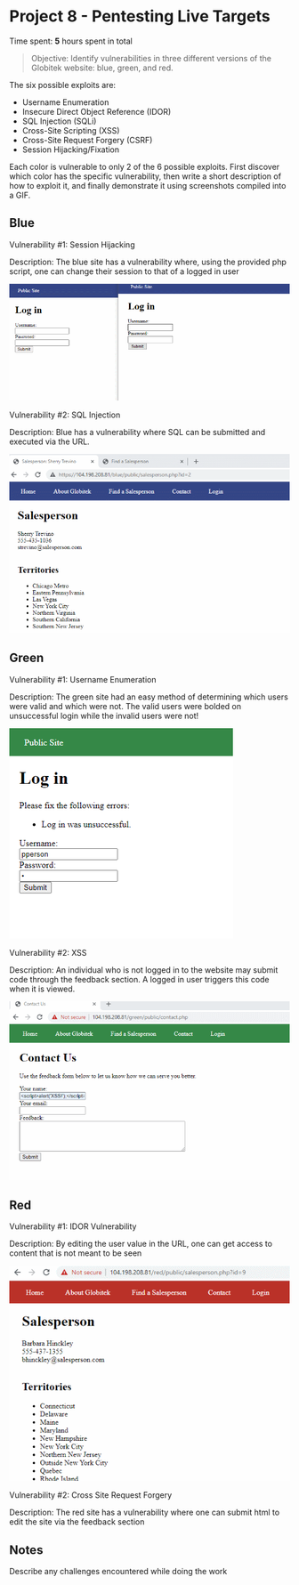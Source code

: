 # Project 8 - Pentesting Live Targets

Time spent: **5** hours spent in total

> Objective: Identify vulnerabilities in three different versions of the Globitek website: blue, green, and red.

The six possible exploits are:

* Username Enumeration
* Insecure Direct Object Reference (IDOR)
* SQL Injection (SQLi)
* Cross-Site Scripting (XSS)
* Cross-Site Request Forgery (CSRF)
* Session Hijacking/Fixation

Each color is vulnerable to only 2 of the 6 possible exploits. First discover which color has the specific vulnerability, then write a short description of how to exploit it, and finally demonstrate it using screenshots compiled into a GIF.

## Blue

Vulnerability #1: Session Hijacking

Description: The blue site has a vulnerability where, using the provided php script, one can change their session to that of a logged in user


![gif 1](https://github.com/SBourke87/Week9/blob/main/Blue%2C%20Session%20Hijacking%20via%20given%20PHP.gif)

Vulnerability #2: SQL Injection

Description: Blue has a vulnerability where SQL can be submitted and executed via the URL.

![gif 2](https://github.com/SBourke87/Week9/blob/main/SQL%20Injection%2C%20Blue%2C%20Able%20to%20execute%20SQL%20through%20URL.gif)

## Green

Vulnerability #1: Username Enumeration

Description: The green site had an easy method of determining which users were valid and which were not.
The valid users were bolded on unsuccessful login while the invalid users were not!

![gif 1](https://github.com/SBourke87/Week9/blob/main/User%20Enumeration%2C%20Green%2C%20Login%20Bolded.gif)

Vulnerability #2: XSS

Description: An individual who is not logged in to the website may submit code through the feedback section. A logged in user triggers this code when it is viewed.

![gif 1](https://github.com/SBourke87/Week9/blob/main/XSS%20Vulnerability%2C%20Green%2C%20Able%20to%20inject%20XSS%20for%20logged%20in%20users%20via%20feedback%20page.gif)


## Red

Vulnerability #1: IDOR Vulnerability

Description: By editing the user value in the URL, one can get access to content that is not meant to be seen

![gif 1](https://github.com/SBourke87/Week9/blob/main/IDOR%20Vulnerability%2C%20Red%2C%20User%20IDs%20in%20URL.gif)

Vulnerability #2: Cross Site Request Forgery

Description: The red site has a vulnerability where one can submit html to edit the site via the feedback section




## Notes

Describe any challenges encountered while doing the work


